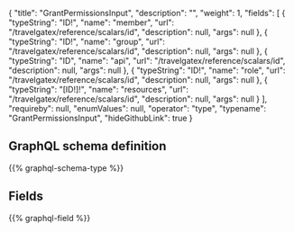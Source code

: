 {
  "title": "GrantPermissionsInput",
  "description": "",
  "weight": 1,
  "fields": [
    {
      "typeString": "ID!",
      "name": "member",
      "url": "/travelgatex/reference/scalars/id",
      "description": null,
      "args": null
    },
    {
      "typeString": "ID!",
      "name": "group",
      "url": "/travelgatex/reference/scalars/id",
      "description": null,
      "args": null
    },
    {
      "typeString": "ID",
      "name": "api",
      "url": "/travelgatex/reference/scalars/id",
      "description": null,
      "args": null
    },
    {
      "typeString": "ID!",
      "name": "role",
      "url": "/travelgatex/reference/scalars/id",
      "description": null,
      "args": null
    },
    {
      "typeString": "[ID!]!",
      "name": "resources",
      "url": "/travelgatex/reference/scalars/id",
      "description": null,
      "args": null
    }
  ],
  "requireby": null,
  "enumValues": null,
  "operator": "type",
  "typename": "GrantPermissionsInput",
  "hideGithubLink": true
}
## GraphQL schema definition

{{% graphql-schema-type %}}

## Fields

{{% graphql-field %}}
